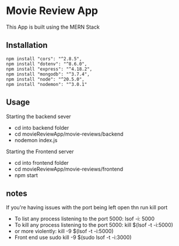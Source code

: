 # Movie Review App

This App is built using the MERN Stack

## Installation

```npm
npm install "cors": "^2.8.5",
npm install "dotenv": "^8.6.0",
npm install "express": "^4.18.2",
npm install "mongodb": "^3.7.4",
npm install "node": "^20.5.0",
npm install "nodemon": "^3.0.1"
```

## Usage

Starting the backend sever
 - cd into backend folder
 - cd movieReviewApp/movie-reviews/backend
 - nodemon index.js

Starting the Frontend server
 - cd into frontend folder
 - cd movieReviewApp/movie-reviews/frontend 
 - npm start

## notes

If you're having issues with the port being left open thn run kill port
  - To list any process listening to the port 5000:
    lsof -i: 5000
  - To kill any process listening to the port 5000:
    kill $(lsof -t -i:5000)
  - or more violently:
    kill -9 $(lsof -t -i:5000)
  - Front end use 
    sudo kill -9 $(sudo lsof -t -i:3000)

